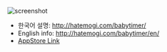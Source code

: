 ![screenshot](http://hatemogi.com/img/babytimer/iPhone_5s_Vert_screenshot.png)

* 한국어 설명: <http://hatemogi.com/babytimer/>
* English info: <http://hatemogi.com/babytimer/en/>
* [AppStore Link](https://itunes.apple.com/us/app/jintongtaimeo/id828849070?l=ko&ls=1&mt=8)